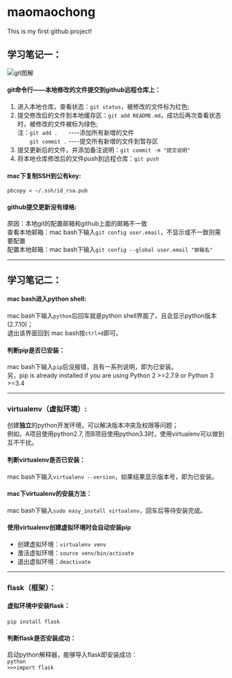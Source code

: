 # maomaochong

This is my first github project!

## 学习笔记一：
![git图解](http://img.blog.csdn.net/20170422114557808?watermark/2/text/aHR0cDovL2Jsb2cuY3Nkbi5uZXQvanRyYWN5ZHk=/font/5a6L5L2T/fontsize/400/fill/I0JBQkFCMA==/dissolve/70/gravity/Center "git图解")
#### git命令行——本地修改的文件提交到github远程仓库上：  
1. 进入本地仓库，查看状态：`git status`，被修改的文件标为红色;  
2. 提交修改后的文件到本地缓存区：`git add README.md`，成功后再次查看状态时，被修改的文件被标为绿色;  
注：`git add .` 　   ----添加所有新增的文件  
　　`git commit .` ----提交所有新增的文件到暂存区  
3. 提交更新后的文件，并添加备注说明：`git commit -m "提交说明"`  
4. 将本地仓库修改后的文件push到远程仓库：`git push`  

#### mac下复制SSH到公有key:  
`pbcopy < ~/.ssh/id_rsa.pub`

#### github提交更新没有绿格:  
原因：本地git的配置邮箱和github上面的邮箱不一致  
查看本地邮箱：mac bash下输入`git config user.email`，不显示或不一致则需要配置  
配置本地邮箱：mac bash下输入`git config --global user.email "邮箱名"`

---

## 学习笔记二：  
#### mac bash进入python shell:  
mac bash下输入`python`后回车就是python shell界面了，且会显示python版本(2.7.10)；  
退出该界面回到 mac bash按`ctrl+d`即可。 

#### 判断pip是否已安装：  
mac bash下输入`pip`后没报错，且有一系列说明，即为已安装。  
另，pip is already installed if you are using Python 2 >=2.7.9 or Python 3 >=3.4  

---------

### virtualenv（虚拟环境）:  
创建**独立**的python开发环境，可以解决版本冲突及权限等问题；  
例如，A项目使用python2.7, 而B项目使用python3.3时，使用virtualenv可以做到互不干扰。  
#### 判断virtualenv是否已安装：  
mac bash下输入`virtualenv --version`，如果结果显示版本号，即为已安装。  
#### mac下virtualenv的安装方法：  
mac bash下输入`sudo easy_install virtualenv`，回车后等待安装完成。  
#### 使用virtualenv创建虚拟环境时会自动安装pip  
* 创建虚拟环境：`virtualenv venv`  
* 激活虚拟环境：`source venv/bin/activate`   
* 退出虚拟环境：`deactivate`   

--------

### flask（框架）：  
#### 虚拟环境中安装flask：  
`pip install flask`  
#### 判断flask是否安装成功：  
启动python解释器，能够导入flask即安装成功：  
`python`  
`>>>import flask`
    
